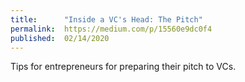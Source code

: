 ```yaml
---
title:      "Inside a VC's Head: The Pitch"
permalink:  https://medium.com/p/15560e9dc0f4
published:  02/14/2020
---
```

Tips for entrepreneurs for preparing their pitch to VCs.
